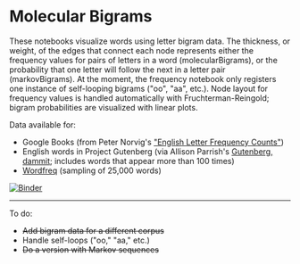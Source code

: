 # Molecular Bigrams
These notebooks visualize words using letter bigram data. The thickness, or weight, of the edges that connect each node represents either the frequency values for pairs of letters in a word (molecularBigrams), or the probability that one letter will follow the next in a letter pair (markovBigrams). At the moment, the frequency notebook only registers one instance of self-looping bigrams ("oo", "aa", etc.). Node layout for frequency values is handled automatically with Fruchterman-Reingold; bigram probabilities are visualized with linear plots.

Data available for:

* Google Books (from Peter Norvig's ["English Letter Frequency Counts"](https://norvig.com/mayzner.html))
* English words in Project Gutenberg (via Allison Parrish's [Gutenberg, dammit](https://github.com/aparrish/gutenberg-dammit); includes words that appear more than 100 times)
* [Wordfreq](https://github.com/LuminosoInsight/wordfreq) (sampling of 25,000 words)

[![Binder](https://mybinder.org/badge_logo.svg)](https://gesis.mybinder.org/binder/v2/gh/t-shoemaker/molecular-bigrams/346812623712f78e93ebfc759ee369e43058c108)

- - -

To do:
* ~~Add bigram data for a different corpus~~
* Handle self-loops ("oo," "aa," etc.)
* ~~Do a version with Markov sequences~~
